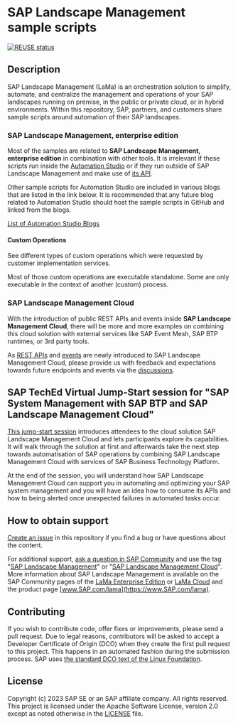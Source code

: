 # SAP Landscape Management sample scripts

[![REUSE status](https://api.reuse.software/badge/github.com/SAP-samples/landscape-management-sample-scripts)](https://api.reuse.software/info/github.com/SAP-samples/landscape-management-sample-scripts)

## Description
SAP Landscape Management (LaMa) is an orchestration solution to simplify, automate, and centralize the management and operations of your SAP landscapes running on premise, in the public or private cloud, or in hybrid environments. Within this repository, SAP, partners, and customers share sample scripts around automation of their SAP landscapes. 

### SAP Landscape Management, enterprise edition
Most of the samples are related to **SAP Landscape Management, enterprise edition** in combination with other tools. It is irrelevant if these scripts run inside the [Automation Studio](https://help.sap.com/docs/SAP_LANDSCAPE_MANAGEMENT_ENTERPRISE/e7dead4286c545808b3bd24feee7448c/110cb37a716946bcbd65eed9740bc9db.html?locale=en-US) or if they run outside of SAP Landscape Management and make use of [its API](https://api.sap.com/package/SAPLandscapeManagement/overview).

Other sample scripts for Automation Studio are included in various blogs that are listed in the link below. It is recommended that any future blog related to Automation Studio should host the sample scripts in GitHub and linked from the blogs.

[List of Automation Studio Blogs](https://blogs.sap.com/2020/02/28/sap-landscape-management-lama-automation-studio/)

#### Custom Operations

See different types of custom operations which were requested by customer implementation services.

Most of those custom operations are executable standalone. Some are only executable in the context of another (custom) process.

### SAP Landscape Management Cloud
With the introduction of public REST APIs and events inside **SAP Landscape Management Cloud**, there will be more and more examples on combining this cloud solution with external services like SAP Event Mesh, SAP BTP runtimes, or 3rd party tools.

As [REST APIs](https://api.sap.com/package/SAPLandscapeManagementCloud/overview) and [events](https://api.sap.com/package/SAPLandscapeManagementCloudBusinessEvents/overview) are newly introduced to SAP Landscape Management Cloud, please provide us with feedback and expectations towards future endpoints and events via the [discussions](https://github.com/SAP-samples/landscape-management-sample-scripts/discussions).

## SAP TechEd Virtual Jump-Start session for "SAP System Management with SAP BTP and SAP Landscape Management Cloud"

[This jump-start session](https://github.com/SAP-samples/teched2023-XP287v/) introduces attendees to the cloud solution SAP Landscape Management Cloud and lets participants explore its capabilities. It will walk through the solution at first and afterwards take the next step towards automatisation of SAP operations by combining SAP Landscape Management Cloud with services of SAP Business Technology Platform.

At the end of the session, you will understand how SAP Landscape Management Cloud can support you in automating and optimizing your SAP system management and you will have an idea how to consume its APIs and how to being alerted once unexpected failures in automated tasks occur.

## How to obtain support
[Create an issue](https://github.com/SAP-samples/landscape-management-sample-scripts/issues) in this repository if you find a bug or have questions about the content.
 
For additional support, [ask a question in SAP Community](https://answers.sap.com/questions/ask.html) and use the tag "[SAP Landscape Management](https://answers.sap.com/tags/73554900100700001039)" or "[SAP Landscape Management Cloud](https://answers.sap.com/tags/73554900100700002701)". More information about SAP Landscape Management is available on the SAP Community pages of the [LaMa Enterprise Edition](https://community.sap.com/topics/landscape-management) or [LaMa Cloud](https://community.sap.com/topics/landscape-management-cloud) and the product page [www.SAP.com/lama](https://www.SAP.com/lama). 

## Contributing
If you wish to contribute code, offer fixes or improvements, please send a pull request. Due to legal reasons, contributors will be asked to accept a Developer Certificate of Origin (DCO) when they create the first pull request to this project. This happens in an automated fashion during the submission process. SAP uses [the standard DCO text of the Linux Foundation](https://developercertificate.org/).

## License
Copyright (c) 2023 SAP SE or an SAP affiliate company. All rights reserved. This project is licensed under the Apache Software License, version 2.0 except as noted otherwise in the [LICENSE](LICENSE) file.
